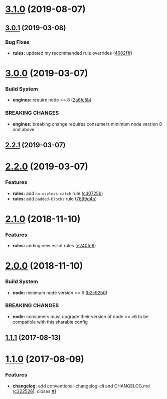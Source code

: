 # [3.1.0](https://github.com/alexdiliberto/eslint-config/compare/v3.0.1...v3.1.0) (2019-08-07)



## [3.0.1](https://github.com/alexdiliberto/eslint-config/compare/v3.0.0...v3.0.1) (2019-03-08)


### Bug Fixes

* **rules:** updated my recommended rule overrides ([4682f1f](https://github.com/alexdiliberto/eslint-config/commit/4682f1f))



# [3.0.0](https://github.com/alexdiliberto/eslint-config/compare/v2.2.1...v3.0.0) (2019-03-07)


### Build System

* **engines:** require node >= 8 ([2a6fc5b](https://github.com/alexdiliberto/eslint-config/commit/2a6fc5b))


### BREAKING CHANGES

* **engines:** breaking change requires consumers minimum node version 8 and above



## [2.2.1](https://github.com/alexdiliberto/eslint-config/compare/v2.2.0...v2.2.1) (2019-03-07)



# [2.2.0](https://github.com/alexdiliberto/eslint-config/compare/v2.1.0...v2.2.0) (2019-03-07)


### Features

* **rules:** add `no-useless-catch` rule ([cd0725b](https://github.com/alexdiliberto/eslint-config/commit/cd0725b))
* **rules:** add `padded-blocks` rule ([7699d4b](https://github.com/alexdiliberto/eslint-config/commit/7699d4b))



# [2.1.0](https://github.com/alexdiliberto/eslint-config/compare/v2.0.0...v2.1.0) (2018-11-10)


### Features

* **rules:** adding new eslint rules ([e240fe6](https://github.com/alexdiliberto/eslint-config/commit/e240fe6))



# [2.0.0](https://github.com/alexdiliberto/eslint-config/compare/v1.1.1...v2.0.0) (2018-11-10)


### Build System

* **node:** minimum node version >= 6 ([b2c92b0](https://github.com/alexdiliberto/eslint-config/commit/b2c92b0))


### BREAKING CHANGES

* **node:** consumers must upgrade their version of node >= v6 to be compatible with this sharable config



<a name="1.1.1"></a>
## [1.1.1](https://github.com/alexdiliberto/eslint-config/compare/v1.1.0...v1.1.1) (2017-08-13)



<a name="1.1.0"></a>
# [1.1.0](https://github.com/alexdiliberto/eslint-config/compare/v1.0.4...v1.1.0) (2017-08-09)


### Features

* **changelog:** add conventional-changelog-cli and CHANGELOG.md ([c322526](https://github.com/alexdiliberto/eslint-config/commit/c322526)), closes [#1](https://github.com/alexdiliberto/eslint-config/issues/1)



